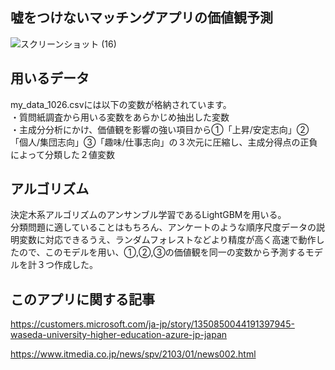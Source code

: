 ## 嘘をつけないマッチングアプリの価値観予測
![スクリーンショット (16)](https://user-images.githubusercontent.com/67566912/173238864-2e59891e-e421-400b-8e19-e98d2992f436.png)


## 用いるデータ
my_data_1026.csvには以下の変数が格納されています。
<br>
・質問紙調査から用いる変数をあらかじめ抽出した変数<br>
・主成分分析にかけ、価値観を影響の強い項目から➀「上昇/安定志向」➁「個人/集団志向」➂「趣味/仕事志向」の３次元に圧縮し、主成分得点の正負によって分類した２値変数

## アルゴリズム
決定木系アルゴリズムのアンサンブル学習であるLightGBMを用いる。<br>
分類問題に適していることはもちろん、アンケートのような順序尺度データの説明変数に対応できるうえ、ランダムフォレストなどより精度が高く高速で動作したので、このモデルを用い、➀,➁,➂の価値観を同一の変数から予測するモデルを計３つ作成した。

## このアプリに関する記事
https://customers.microsoft.com/ja-jp/story/1350850044191397945-waseda-university-higher-education-azure-jp-japan

https://www.itmedia.co.jp/news/spv/2103/01/news002.html
